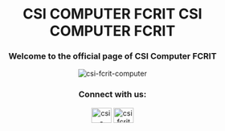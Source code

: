 <h1 align="center">CSI COMPUTER FCRIT CSI COMPUTER FCRIT</h1>
<h3 align="center">Welcome to the official page of CSI Computer FCRIT</h3>

<p align="center"> <img src="https://komarev.com/ghpvc/?username=csi-fcrit-computer&label=Profile%20views&color=0e75b6&style=flat" alt="csi-fcrit-computer" /> </p>

<h3 align="center">Connect with us:</h3>
<p align="center">
<a href="https://linkedin.com/in/csi-computer-fcrit" target="blank"><img align="center" src="https://raw.githubusercontent.com/rahuldkjain/github-profile-readme-generator/master/src/images/icons/Social/linked-in-alt.svg" alt="csi-computer-fcrit" height="30" width="40" /></a>
<a href="https://instagram.com/csifcrit" target="blank"><img align="center" src="https://raw.githubusercontent.com/rahuldkjain/github-profile-readme-generator/master/src/images/icons/Social/instagram.svg" alt="csifcrit" height="30" width="40" /></a>
</p>
